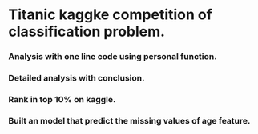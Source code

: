 # Titanic kaggke competition of classification problem.
### Analysis with one line code using personal function.
### Detailed analysis with conclusion.
### Rank in top 10% on kaggle.
### Built an model that predict the missing values of age feature.
